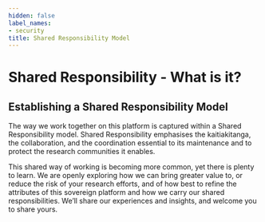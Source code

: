 ```yaml
---
hidden: false
label_names:
- security
title: Shared Responsibility Model
---
```


# Shared Responsibility - What is it?

## Establishing a Shared Responsibility Model

The way we work together on this platform is captured within a Shared Responsibility model. Shared Responsibility emphasises the kaitiakitanga, the collaboration, and the coordination essential to its maintenance and to protect the research communities it enables. 

This shared way of working is becoming more common, yet there is plenty to learn. We are openly exploring how we can bring greater value to, or reduce the risk of your research efforts, and of how best to refine the attributes of this sovereign platform and how we carry our shared responsibilities. We’ll share our experiences and insights, and welcome you to share yours.

## 
